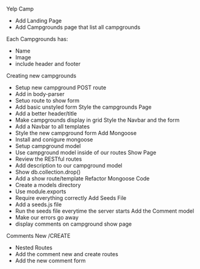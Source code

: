 Yelp Camp

* Add Landing Page
* Add Campgrounds page that list all campgrounds

Each Campgrounds has:
* Name
* Image
* include header and footer

Creating new campgrounds
* Setup new campground POST route
* Add in body-parser
* Setuo route to show form
* Add basic unstyled form
Style the campgrounds Page
* Add a better header/title
* Make campgrounds display in grid
Style the Navbar and the form
* Add a Navbar to all templates
* Style the new campground form
Add Mongoose
* Install and conigure mongoose
* Setup campground model
* Use campground model inside of our routes
Show Page
* Review the RESTful routes 
* Add description to our campground model
* Show db.collection.drop()
* Add a show route/template
Refactor Mongoose Code
* Create a models directory
* Use module.exports
* Require everything correctly
Add Seeds File
* Add a seeds.js file
* Run the seeds file everytime the server starts
Add the Comment model
* Make our errors go away
* display comments on campground show page


Comments New /CREATE
* Nested Routes
* Add the comment new and create routes
* Add the new comment form

